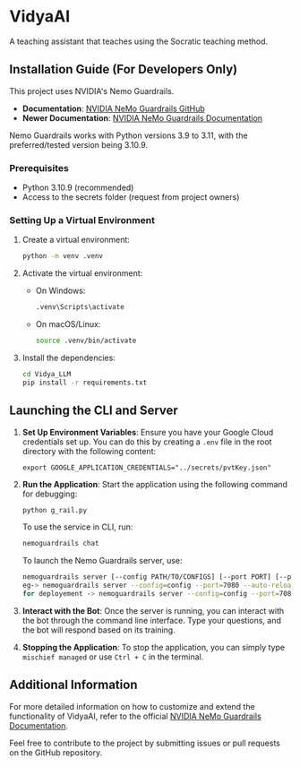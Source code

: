 # VidyaAI
A teaching assistant that teaches using the Socratic teaching method.

## Installation Guide (For Developers Only)

This project uses NVIDIA's Nemo Guardrails. 

- **Documentation**: [NVIDIA NeMo Guardrails GitHub](https://github.com/NVIDIA/NeMo-Guardrails)
- **Newer Documentation**: [NVIDIA NeMo Guardrails Documentation](https://docs.nvidia.com/nemo/guardrails/index.html)

Nemo Guardrails works with Python versions 3.9 to 3.11, with the preferred/tested version being 3.10.9.

### Prerequisites

- Python 3.10.9 (recommended)
- Access to the secrets folder (request from project owners)

### Setting Up a Virtual Environment

1. Create a virtual environment:
   ```bash
   python -m venv .venv
   ```

2. Activate the virtual environment:
   - On Windows:
     ```bash
     .venv\Scripts\activate
     ```
   - On macOS/Linux:
     ```bash
     source .venv/bin/activate
     ```

3. Install the dependencies:
   ```bash
   cd Vidya_LLM
   pip install -r requirements.txt
   ```

## Launching the CLI and Server

1. **Set Up Environment Variables**: Ensure you have your Google Cloud credentials set up. You can do this by creating a `.env` file in the root directory with the following content:
   ```plaintext
   export GOOGLE_APPLICATION_CREDENTIALS="../secrets/pvtKey.json"
   ```

2. **Run the Application**: Start the application using the following command for debugging:
   ```bash
   python g_rail.py
   ```

   To use the service in CLI, run:
   ```bash
   nemoguardrails chat
   ```

   To launch the Nemo Guardrails server, use:
   ```bash
   nemoguardrails server [--config PATH/TO/CONFIGS] [--port PORT] [--prefix PREFIX] [--disable-chat-ui] [--auto-reload] [--default-config-id DEFAULT_CONFIG_ID]
   eg-> nemoguardrails server --config=config --port=7080 --auto-reload
   for deployement -> nemoguardrails server --config=config --port=7080 --disable-chat-ui
   ```

3. **Interact with the Bot**: Once the server is running, you can interact with the bot through the command line interface. Type your questions, and the bot will respond based on its training.

4. **Stopping the Application**: To stop the application, you can simply type `mischief managed` or use `Ctrl + C` in the terminal.

## Additional Information

For more detailed information on how to customize and extend the functionality of VidyaAI, refer to the official [NVIDIA NeMo Guardrails Documentation](https://docs.nvidia.com/nemo/guardrails/index.html).

Feel free to contribute to the project by submitting issues or pull requests on the GitHub repository.
